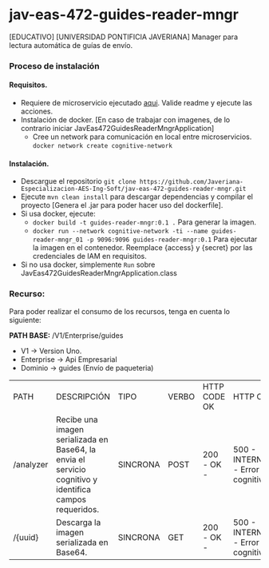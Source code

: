 # jav-eas-472-guides-reader-mngr
[EDUCATIVO] [UNIVERSIDAD PONTIFICIA JAVERIANA] Manager para lectura automática de guías de envío.

### Proceso de instalación

#### Requisitos.

* Requiere de microservicio ejecutado [aqui](https://github.com/Javeriana-Especializacion-AES-Ing-Soft/jav-eas-472-cognitive-service-mngr). Valide readme y ejecute las acciones.
* Instalación de docker. [En caso de trabajar con imagenes, de lo contrario iniciar JavEas472GuidesReaderMngrApplication]
    * Cree un network para comunicación en local entre microservicios. `docker network create cognitive-network`
 
#### Instalación.

* Descargue el repositorio `git clone https://github.com/Javeriana-Especializacion-AES-Ing-Soft/jav-eas-472-guides-reader-mngr.git`
* Ejecute `mvn clean install` para descargar dependencias y compilar el proyecto [Genera el .jar para poder hacer uso del dockerfile].
* Si usa docker, ejecute:
    * `docker build -t guides-reader-mngr:0.1 .` Para generar la imagen.
    * `docker run --network cognitive-network -ti --name guides-reader-mngr_01 -p 9096:9096 guides-reader-mngr:0.1` Para ejecutar la imagen en el contenedor. Reemplace {access} y {secret} por las credenciales de IAM en requisitos.
* Si no usa docker, simplemente `Run` sobre JavEas472GuidesReaderMngrApplication.class

### Recurso:

Para poder realizar el consumo de los recursos, tenga en cuenta lo siguiente:

**PATH BASE:** /V1/Enterprise/guides
* V1 -> Version Uno.
* Enterprise -> Api Empresarial
* Dominio -> guides (Envío de paqueteria)

<table>
    <tr>
        <td>PATH</td>
        <td>DESCRIPCIÓN</td>
        <td>TIPO</td>
        <td>VERBO</td>
        <td>HTTP CODE OK</td>
        <td>HTTP CODES FAILED</td>
    </tr>
    <tr>
        <td>/analyzer</td>
        <td>Recibe una imagen serializada en Base64, la envia el servicio cognitivo y identifica campos requeridos.</td>
        <td>SINCRONA</td>
        <td>POST</td>
        <td>200 - OK -</td>
        <td>500 - INTERNAL_SERVER_ERROR - Error interno (Servicios cognitivos)</td>
    </tr>
    <tr>
            <td>/{uuid}</td>
            <td>Descarga la imagen serializada en Base64.</td>
            <td>SINCRONA</td>
            <td>GET</td>
            <td>200 - OK -</td>
            <td>500 - INTERNAL_SERVER_ERROR - Error interno (Servicios cognitivos)</td>
        </tr>
</table>
